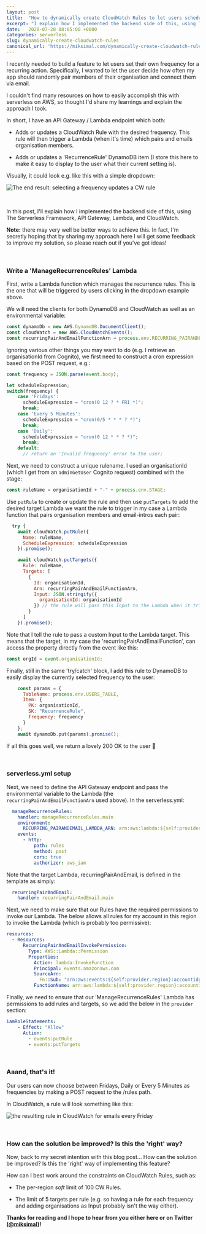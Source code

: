 ```yaml
---
layout: post
title:  "How to dynamically create CloudWatch Rules to let users schedule recurring actions"
excerpt: "I explain how I implemented the backend side of this, using The Serverless Framework, API Gateway, Lambda, and CloudWatch."
date:   2020-07-28 08:05:00 +0000
categories: serverless
slug: dynamically-create-cloudwatch-rules
canonical_url: 'https://miksimal.com/dynamically-create-cloudwatch-rules'
---
```


I recently needed to build a feature to let users set their own frequency for a recurring action. Specifically, I wanted to let the user decide how often my app should randomly pair members of their organisation and connect them via email.

I couldn't find many resources on how to easily accomplish this with serverless on AWS, so thought I'd share my learnings and explain the approach I took.

In short, I have an API Gateway / Lambda endpoint which both:
+ Adds or updates a CloudWatch Rule with the desired frequency. This rule will then trigger a Lambda (when it's time) which pairs and emails organisation members.

+ Adds or updates a 'RecurrenceRule' DynamoDB item (I store this here to make it easy to display to the user what their current setting is).


Visually, it could look e.g. like this with a simple dropdown:

![The end result: selecting a frequency updates a CW rule](/assets/end-result-set-frequency.gif)

<br />

In this post, I'll explain how I implemented the backend side of this, using The Serverless Framework, API Gateway, Lambda, and CloudWatch.

**Note:** there may very well be better ways to achieve this. In fact, I'm secretly hoping that by sharing my approach here I will get some feedback to improve my solution, so please reach out if you've got ideas!

<br />

### Write a 'ManageRecurrenceRules' Lambda

First, write a Lambda function which manages the recurrence rules. This is the one that will be triggered by users clicking in the dropdown example above.

We will need the clients for both DynamoDB and CloudWatch as well as an environmental variable:

``` javascript
const dynamoDb = new AWS.DynamoDB.DocumentClient();
const cloudWatch = new AWS.CloudWatchEvents();
const recurringPairAndEmailFunctionArn = process.env.RECURRING_PAIRANDEMAIL_LAMBDA_ARN;
```

Ignoring various other things you may want to do (e.g. I retrieve an organisationId from Cognito), we first need to construct a cron expression based on the POST request, e.g.:

``` javascript
const frequency = JSON.parse(event.body);

let scheduleExpression;
switch(frequency) {
    case 'Fridays':
      scheduleExpression = "cron(0 12 ? * FRI *)";
      break;
    case 'Every 5 Minutes':
      scheduleExpression = "cron(0/5 * * * ? *)";
      break;
    case 'Daily':
      scheduleExpression = "cron(0 12 * * ? *)";
      break;
    default:
      // return an 'Invalid frequency' error to the user;
```

Next, we need to construct a unique rulename. I used an organisationId (which I get from an `adminGetUser` Cognito request) combined with the stage:

``` javascript
const ruleName = organisationId + "-" + process.env.STAGE;
```

Use `putRule` to create or update the rule and then use `putTargets` to add the desired target Lambda we want the rule to trigger in my case a Lambda function that pairs organisation members and email-intros each pair:

``` javascript
  try {
    await cloudWatch.putRule({
      Name: ruleName,
      ScheduleExpression: scheduleExpression
    }).promise();

    await cloudWatch.putTargets({
      Rule: ruleName,
      Targets: [
        {
          Id: organisationId,
          Arn: recurringPairAndEmailFunctionArn,
          Input: JSON.stringify({
            organisationId: organisationId
          }) // the rule will pass this Input to the Lambda when it triggers it
        }
      ]
    }).promise();
```

Note that I tell the rule to pass a custom Input to the Lambda target. This means that the target, in my case the 'recurringPairAndEmailFunction', can access the property directly from the event like this:


``` javascript
const orgId = event.organisationId;
```


Finally, still in the same 'try/catch' block, I add this rule to DynamoDB to easily display the currently selected frequency to the user:
``` javascript
    const params = {
      TableName: process.env.USERS_TABLE,
      Item: {
        PK: organisationId,
        SK: "RecurrenceRule",
        frequency: frequency
      }
    };
    await dynamoDb.put(params).promise();
```

If all this goes well, we return a lovely 200 OK to the user 🎉

<br />

### serverless.yml setup

Next, we need to define the API Gateway endpoint and pass the environmental variable to the Lambda (the `recurringPairAndEmailFunctionArn` used above). In the serverless.yml:

``` yaml
  manageRecurrenceRules:
    handler: manageRecurrenceRules.main
    environment:
      RECURRING_PAIRANDEMAIL_LAMBDA_ARN: arn:aws:lambda:${self:provider.region}:accountidgoeshere:function:${self:service}-${self:custom.stage}-recurringPairAndEmail
    events:
      - http:
          path: rules
          method: post
          cors: true
          authorizer: aws_iam
```

Note that the target Lambda, recurringPairAndEmail, is defined in the template as simply:
``` yaml
  recurringPairAndEmail:
    handler: recurringPairAndEmail.main
```

Next, we need to make sure that our Rules have the required permissions to invoke our Lambda. The below allows all rules for my account in this region to invoke the Lambda (which is probably too permissive):

``` yaml
resources:
  - Resources:
      RecurringPairAndEmailInvokePermission:
        Type: AWS::Lambda::Permission
        Properties:
          Action: lambda:InvokeFunction
          Principal: events.amazonaws.com
          SourceArn:
            Fn::Sub: "arn:aws:events:${self:provider.region}:accountidgoeshere:rule/*"
          FunctionName: arn:aws:lambda:${self:provider.region}:accountidgoeshere:function:${self:service}-${self:custom.stage}-recurringPairAndEmail
```

Finally, we need to ensure that our 'ManageRecurrenceRules' Lambda has permissions to add rules and targets, so we add the below in the `provider` section:

``` yaml
iamRoleStatements:
    - Effect: "Allow"
      Action:
        - events:putRule
        - events:putTargets
```
<br />

### Aaand, that's it!
Our users can now choose between Fridays, Daily or Every 5 Minutes as frequencies by making a POST request to the /rules path.

In CloudWatch, a rule will look something like this:

![the resulting rule in CloudWatch for emails every Friday](/assets/the-result-in-cloudwatch.png)

<br />

### How can the solution be improved? Is this the 'right' way?
Now, back to my secret intention with this blog post... How can the solution be improved? Is this the 'right' way of implementing this feature?

How can I best work around the constraints on CloudWatch Rules, such as:

+ The per-region *soft* limit of 100 CW Rules.

+ The limit of 5 targets per rule (e.g. so having a rule for each frequency and adding organisations as Input probably isn't the way either).

**Thanks for reading and I hope to hear from you either here or on Twitter (<a href="https://twitter.com/miksimal" target="_blank">@miksimal</a>)!**